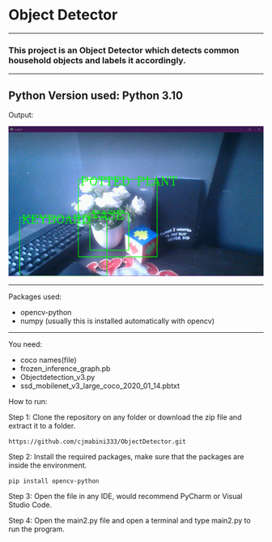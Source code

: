 # Object Detector 
---
### This project is an Object Detector which detects common household objects and labels it accordingly.

---

Python Version used:     Python 3.10
---
Output:

![](folder/objectdetector.png)

---
Packages used:
- opencv-python
- numpy (usually this is installed automatically with opencv)
---
You need:
- coco names(file)
- frozen_inference_graph.pb
- Objectdetection_v3.py
- ssd_mobilenet_v3_large_coco_2020_01_14.pbtxt


How to run:

Step 1: Clone the repository on any folder or download the zip file and extract it to a folder.

```
https://github.com/cjmabini333/ObjectDetector.git
```

Step 2: Install the required packages, make sure that the packages are inside the environment.
```
pip install opencv-python
```

Step 3: Open the file in any IDE, would recommend PyCharm or Visual Studio Code.


Step 4: Open the main2.py file and open a terminal and type main2.py to run the program.
